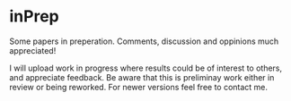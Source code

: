 # inPrep
Some papers in preperation. Comments, discussion and oppinions much appreciated!

I will upload work in progress where results could be of interest to others, and appreciate feedback. Be aware that this is preliminay work either in review or being reworked. For newer versions feel free to contact me.
